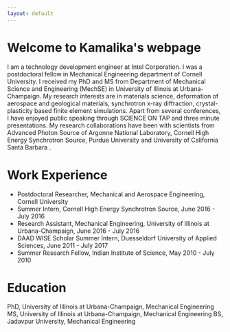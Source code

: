 ```yaml
---
layout: default
---
```

# Welcome to Kamalika's webpage
I am a technology development engineer at Intel Corporation. I was a postdoctoral fellow in Mechanical Engineering department of Cornell University. I received my PhD and MS from Department of Mechanical Science and Engineering (MechSE) in University of Illinois at Urbana-Champaign. My research interests are in materials science, deformation of aerospace and geological materials, synchrotron x-ray diffraction, crystal-plasticity based finite element simulations. Apart from several conferences, I have enjoyed public speaking through SCIENCE ON TAP and  three minute presentations. My research collaborations have been with scientists from Advanced Photon Source of Argonne National Laboratory,  Cornell High Energy Synchrotron Source, Purdue University and University of California Santa Barbara .

# Work Experience
- Postdoctoral Researcher, Mechanical and Aerospace Engineering, Cornell University
- Summer Intern, Cornell High Energy Synchrotron Source, June 2016 - July 2016
- Research Assistant, Mechanical Engineering, University of Illinois at Urbana-Champaign, June 2016 - July 2016
- DAAD WISE Scholar Summer Intern, Duesseldorf University of Applied Sciences, June 2011 - July 2017
- Summer Research Fellow, Indian Institute of Science, May 2010 - July 2010

# Education
PhD, University of Illinois at Urbana-Champaign, Mechanical Engineering
MS, University of Illinois at Urbana-Champaign, Mechanical Engineering
BS, Jadavpur University, Mechanical Engineering
